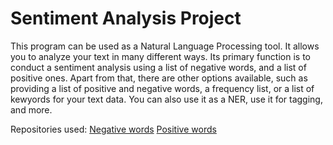 # Sentiment Analysis Project

This program can be used as a Natural Language Processing tool. It allows you to analyze your text in many different ways. Its primary function is to conduct a sentiment analysis using a list of negative words, and a list of positive ones. Apart from that, there are other options available, such as providing a list of positive and negative words, a frequency list, or a list of kewyords for your text data. You can also use it as a NER, use it for tagging, and more.


Repositories used:
[Negative words](https://github.com/shekhargulati/sentiment-analysis-python/blob/master/opinion-lexicon-English/negative-words.txt)
[Positive words](https://github.com/shekhargulati/sentiment-analysis-python/blob/master/opinion-lexicon-English/positive-words.txt)
